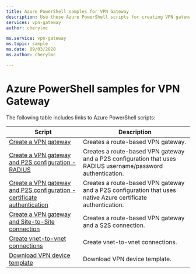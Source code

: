```yaml
---
title: Azure PowerShell samples for VPN Gateway
description: Use these Azure PowerShell scripts for creating VPN gateways, creating site-to-site and Vnet-to-Vnet connections, and downloading VPN device templates.
services: vpn-gateway
author: cherylmc

ms.service: vpn-gateway
ms.topic: sample
ms.date: 09/03/2020
ms.author: cherylmc

---
```

# Azure PowerShell samples for VPN Gateway

The following table includes links to Azure PowerShell scripts:

| Script | Description |
|----|----|
| [Create a VPN gateway](./scripts/vpn-gateway-sample-create-vpn-gateway-powershell.md) | Creates a route-based VPN gateway. |
| [Create a VPN gateway and P2S configuration - RADIUS](./scripts/vpn-gateway-sample-point-to-site-radius-authentication-powershell.md) | Creates a route-based VPN gateway and a P2S configuration that uses RADIUS username/password authentication. |
| [Create a VPN gateway and P2S configuration - certificate authentication](./scripts/vpn-gateway-sample-point-to-site-certificate-authentication-powershell.md) | Creates a route-based VPN gateway and a P2S configuration that uses native Azure certificate authentication. |
| [Create a VPN gateway and Site-to-Site connection](./scripts/vpn-gateway-sample-site-to-site-powershell.md) | Creates a route-based VPN gateway and a S2S connection. |
| [Create vnet-to-vnet connections](./scripts/vpn-gateway-sample-vnet-vnet-powershell.md) | Create vnet-to-vnet connections. |
| [Download VPN device template](./scripts/vpn-gateway-sample-site-to-site-download-devicescript-powershell.md) | Download VPN device template. |
